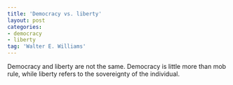 ```yaml
---
title: 'Democracy vs. liberty'
layout: post
categories:
- democracy
- liberty
tag: 'Walter E. Williams'
---
```


Democracy and liberty are not the same. Democracy is little more than mob rule, while liberty refers to the sovereignty of the individual.
